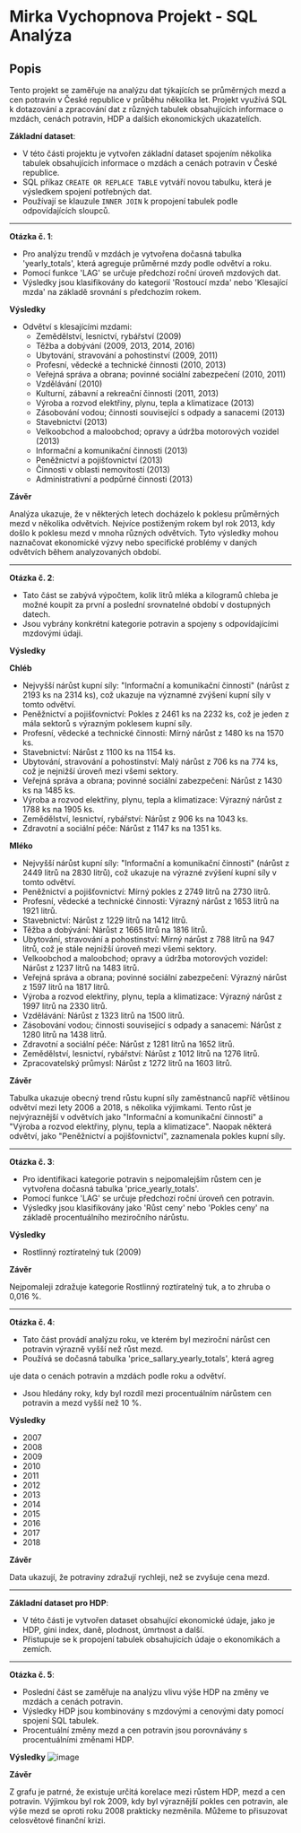 # Mirka Vychopnova Projekt - SQL Analýza

## Popis

Tento projekt se zaměřuje na analýzu dat týkajících se průměrných mezd a cen potravin v České republice v průběhu několika let. Projekt využívá SQL k dotazování a zpracování dat z různých tabulek obsahujících informace o mzdách, cenách potravin, HDP a dalších ekonomických ukazatelích.

**Základní dataset**:
   - V této části projektu je vytvořen základní dataset spojením několika tabulek obsahujících informace o mzdách a cenách potravin v České republice.
   - SQL příkaz `CREATE OR REPLACE TABLE` vytváří novou tabulku, která je výsledkem spojení potřebných dat.
   - Používají se klauzule `INNER JOIN` k propojení tabulek podle odpovídajících sloupců.

---

**Otázka č. 1**:
   - Pro analýzu trendů v mzdách je vytvořena dočasná tabulka 'yearly_totals', která agreguje průměrné mzdy podle odvětví a roku.
   - Pomocí funkce 'LAG' se určuje předchozí roční úroveň mzdových dat.
   - Výsledky jsou klasifikovány do kategorií 'Rostoucí mzda' nebo 'Klesající mzda' na základě srovnání s předchozím rokem.
  
**Výsledky**
- Odvětví s klesajícími mzdami:
  - Zemědělství, lesnictví, rybářství (2009)
  - Těžba a dobývání (2009, 2013, 2014, 2016)
  - Ubytování, stravování a pohostinství (2009, 2011)
  - Profesní, vědecké a technické činnosti (2010, 2013)
  - Veřejná správa a obrana; povinné sociální zabezpečení (2010, 2011)
  - Vzdělávání (2010)
  - Kulturní, zábavní a rekreační činnosti (2011, 2013)
  - Výroba a rozvod elektřiny, plynu, tepla a klimatizace (2013)
  - Zásobování vodou; činnosti související s odpady a sanacemi (2013)
  - Stavebnictví (2013)
  - Velkoobchod a maloobchod; opravy a údržba motorových vozidel (2013)
  - Informační a komunikační činnosti (2013)
  - Peněžnictví a pojišťovnictví (2013)
  - Činnosti v oblasti nemovitostí (2013)
  - Administrativní a podpůrné činnosti (2013)
   
**Závěr**

Analýza ukazuje, že v některých letech docházelo k poklesu průměrných mezd v několika odvětvích. Nejvíce postiženým rokem byl rok 2013, kdy došlo k poklesu mezd v mnoha různých odvětvích. Tyto výsledky mohou naznačovat ekonomické výzvy nebo specifické problémy v daných odvětvích během analyzovaných období.

---

**Otázka č. 2**:
   - Tato část se zabývá výpočtem, kolik litrů mléka a kilogramů chleba je možné koupit za první a poslední srovnatelné období v dostupných datech.
   - Jsou vybrány konkrétní kategorie potravin a spojeny s odpovídajícími mzdovými údaji.
  
**Výsledky**

**Chléb**

- Nejvyšší nárůst kupní síly: "Informační a komunikační činnosti" (nárůst z 2193 ks na 2314 ks), což ukazuje na významné zvýšení kupní síly v tomto odvětví.
- Peněžnictví a pojišťovnictví: Pokles z 2461 ks na 2232 ks, což je jeden z mála sektorů s výrazným poklesem kupní síly.
- Profesní, vědecké a technické činnosti: Mírný nárůst z 1480 ks na 1570 ks.
- Stavebnictví: Nárůst z 1100 ks na 1154 ks.
- Ubytování, stravování a pohostinství: Malý nárůst z 706 ks na 774 ks, což je nejnižší úroveň mezi všemi sektory.
- Veřejná správa a obrana; povinné sociální zabezpečení: Nárůst z 1430 ks na 1485 ks.
- Výroba a rozvod elektřiny, plynu, tepla a klimatizace: Výrazný nárůst z 1788 ks na 1905 ks.
- Zemědělství, lesnictví, rybářství: Nárůst z 906 ks na 1043 ks.
- Zdravotní a sociální péče: Nárůst z 1147 ks na 1351 ks.

**Mléko**

- Nejvyšší nárůst kupní síly: "Informační a komunikační činnosti" (nárůst z 2449 litrů na 2830 litrů), což ukazuje na výrazné zvýšení kupní síly v tomto odvětví.
- Peněžnictví a pojišťovnictví: Mírný pokles z 2749 litrů na 2730 litrů.
- Profesní, vědecké a technické činnosti: Výrazný nárůst z 1653 litrů na 1921 litrů.
- Stavebnictví: Nárůst z 1229 litrů na 1412 litrů.
- Těžba a dobývání: Nárůst z 1665 litrů na 1816 litrů.
- Ubytování, stravování a pohostinství: Mírný nárůst z 788 litrů na 947 litrů, což je stále nejnižší úroveň mezi všemi sektory.
- Velkoobchod a maloobchod; opravy a údržba motorových vozidel: Nárůst z 1237 litrů na 1483 litrů.
- Veřejná správa a obrana; povinné sociální zabezpečení: Výrazný nárůst z 1597 litrů na 1817 litrů.
- Výroba a rozvod elektřiny, plynu, tepla a klimatizace: Výrazný nárůst z 1997 litrů na 2330 litrů.
- Vzdělávání: Nárůst z 1323 litrů na 1500 litrů.
- Zásobování vodou; činnosti související s odpady a sanacemi: Nárůst z 1280 litrů na 1438 litrů.
- Zdravotní a sociální péče: Nárůst z 1281 litrů na 1652 litrů.
- Zemědělství, lesnictví, rybářství: Nárůst z 1012 litrů na 1276 litrů.
- Zpracovatelský průmysl: Nárůst z 1272 litrů na 1603 litrů.

**Závěr**

Tabulka ukazuje obecný trend růstu kupní síly zaměstnanců napříč většinou odvětví mezi lety 2006 a 2018, s několika výjimkami. Tento růst je nejvýraznější v odvětvích jako "Informační a komunikační činnosti" a "Výroba a rozvod elektřiny, plynu, tepla a klimatizace". Naopak některá odvětví, jako "Peněžnictví a pojišťovnictví", zaznamenala pokles kupní síly.

---

**Otázka č. 3**:
   - Pro identifikaci kategorie potravin s nejpomalejším růstem cen je vytvořena dočasná tabulka 'price_yearly_totals'.
   - Pomocí funkce 'LAG' se určuje předchozí roční úroveň cen potravin.
   - Výsledky jsou klasifikovány jako 'Růst ceny' nebo 'Pokles ceny' na základě procentuálního meziročního nárůstu.

**Výsledky**
- Rostlinný roztíratelný tuk (2009)

**Závěr**

Nejpomaleji zdražuje kategorie Rostlinný roztíratelný tuk, a to zhruba o 0,016 %.

---

**Otázka č. 4**:
   - Tato část provádí analýzu roku, ve kterém byl meziroční nárůst cen potravin výrazně vyšší než růst mezd.
   - Používá se dočasná tabulka 'price_sallary_yearly_totals', která agreg

uje data o cenách potravin a mzdách podle roku a odvětví.
   - Jsou hledány roky, kdy byl rozdíl mezi procentuálním nárůstem cen potravin a mezd vyšší než 10 %.

**Výsledky**

- 2007
- 2008
- 2009
- 2010
- 2011
- 2012
- 2013
- 2014
- 2015
- 2016
- 2017
- 2018

**Závěr**

Data ukazují, že potraviny zdražují rychleji, než se zvyšuje cena mezd.

---

**Základní dataset pro HDP**:
   - V této části je vytvořen dataset obsahující ekonomické údaje, jako je HDP, gini index, daně, plodnost, úmrtnost a další.
   - Přistupuje se k propojení tabulek obsahujících údaje o ekonomikách a zemích.

---

**Otázka č. 5**:
   - Poslední část se zaměřuje na analýzu vlivu výše HDP na změny ve mzdách a cenách potravin.
   - Výsledky HDP jsou kombinovány s mzdovými a cenovými daty pomocí spojení SQL tabulek.
   - Procentuální změny mezd a cen potravin jsou porovnávány s procentuálními změnami HDP.
  
**Výsledky**
![image](https://github.com/mirkavychopnova/mv-sql-projekt-engeto/assets/153125736/c43aa6ba-f48a-4249-a9f2-697e30225f5f)

**Závěr**

Z grafu je patrné, že existuje určitá korelace mezi růstem HDP, mezd a cen potravin. Výjimkou byl rok 2009, kdy byl výraznější pokles cen potravin, ale výše mezd se oproti roku 2008 prakticky nezměnila. Můžeme to přisuzovat celosvětové finanční krizi.
